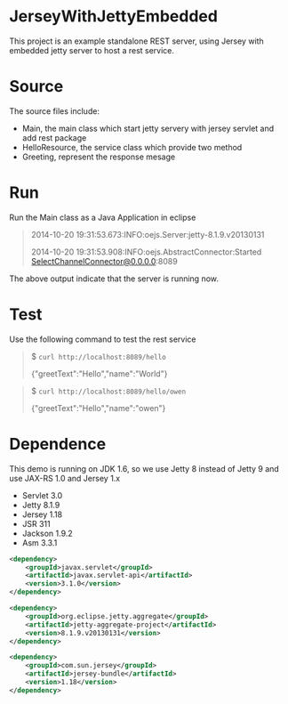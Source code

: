 JerseyWithJettyEmbedded
=======================

This project is an example standalone REST server, using Jersey with embedded jetty server to host a rest service.

Source
======
The source files include:
+ Main, the main class which start jetty servery with jersey servlet and add rest package
+ HelloResource, the service class which provide two method
+ Greeting, represent the response mesage

Run
===
Run the Main class as a Java Application in eclipse

> 2014-10-20 19:31:53.673:INFO:oejs.Server:jetty-8.1.9.v20130131
>
>2014-10-20 19:31:53.908:INFO:oejs.AbstractConnector:Started SelectChannelConnector@0.0.0.0:8089

The above output indicate that the server is running now.

Test
====
Use the following command to test the rest service

>$ `curl http://localhost:8089/hello`
>
>{"greetText":"Hello","name":"World"}


>$ `curl http://localhost:8089/hello/owen`
>
>{"greetText":"Hello","name":"owen"}

Dependence
==========
This demo is running on JDK 1.6, so we use Jetty 8 instead of Jetty 9 and use JAX-RS 1.0 and Jersey 1.x

+ Servlet 3.0
+ Jetty 8.1.9
+ Jersey 1.18
+ JSR 311 
+ Jackson 1.9.2
+ Asm 3.3.1

```xml
<dependency>
	<groupId>javax.servlet</groupId>
	<artifactId>javax.servlet-api</artifactId>
	<version>3.1.0</version>
</dependency>

<dependency>
	<groupId>org.eclipse.jetty.aggregate</groupId>
	<artifactId>jetty-aggregate-project</artifactId>
	<version>8.1.9.v20130131</version>
</dependency>

<dependency>
	<groupId>com.sun.jersey</groupId>
	<artifactId>jersey-bundle</artifactId>
	<version>1.18</version>
</dependency>
```